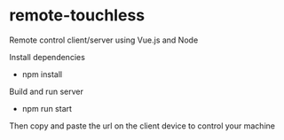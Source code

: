 # remote-touchless
Remote control client/server using Vue.js and Node

Install dependencies
  - npm install

Build and run server
  - npm run start
  
Then copy and paste the url on the client device to control your machine
